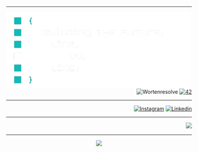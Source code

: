 <div align="right">

---
<img align="left" src="./readmenb.png" width="500"/>

![Wortenresolve](https://img.shields.io/badge/WortenResolve-darkblue) 
<a href='https://profile.intra.42.fr/users/adamarqu' target="_blank"><img alt='42' src='https://img.shields.io/badge/Porto-100000?style=flat-square&logo=42&logoColor=white&labelColor=000000&color=000000'/></a> 

---
[![Instagram](https://skillicons.dev/icons?i=instagram&theme=light)](https://instagram.com/adao__goncalves)
[![Linkedin](https://skillicons.dev/icons?i=linkedin&theme=light)](https://www.linkedin.com/in/ad%C3%A3o-gon%C3%A7alves-639b05331?utm_source=share&utm_campaign=share_via&utm_content=profile&utm_medium=android_app&original_referer=)

---
<p align="right">
  <a href="#" style="pointer-events: none;">
    <img src="https://skillicons.dev/icons?i=c,powershell,vim,neovim,ubuntu,windows,git,github" />
  </a>
</p> 
<!--
![ShellScript](https://ziadoua.github.io/m3-Markdown-Badges/badges/Shell/shell3.svg)
![C](https://ziadoua.github.io/m3-Markdown-Badges/badges/C/c1.svg)
<br/>
![vim](https://ziadoua.github.io/m3-Markdown-Badges/badges/Vim/vim3.svg)
![nvim](https://ziadoua.github.io/m3-Markdown-Badges/badges/Neovim/neovim3.svg)
![vsc](https://ziadoua.github.io/m3-Markdown-Badges/badges/VisualStudio/visualstudio3.svg)
-->

---
<!-- 
![](https://github-readme-stats.vercel.app/api?username=AdaoG0n&theme=city_lights&hide_border=true&include_all_commits=true&count_private=true)
![](https://github-readme-streak-stats.herokuapp.com/?user=AdaoG0n&theme=city_lights&hide_border=true)<br/>
![](https://github-readme-stats.vercel.app/api/top-langs/?username=AdaoG0n&theme=city_lights&hide_border=true&include_all_commits=true&count_private=true&layout=compact)<br/>
-->
<div align="center">
  
  ![](https://visitcount.itsvg.in/api?id=AdaoG0n&icon=7&color=1)
</div>
</div>
